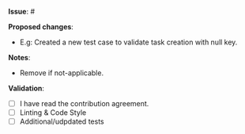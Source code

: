 **Issue**: #

**Proposed changes**:
- E.g: Created a new test case to validate task creation with null key.

**Notes**:
- Remove if not-applicable.

**Validation**:
- [ ] I have read the contribution agreement.
- [ ] Linting & Code Style
- [ ] Additional/udpdated tests
